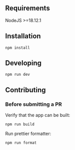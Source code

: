 ## Requirements

NodeJS >=18.12.1

## Installation

```
npm install
```

## Developing

```
npm run dev
```

## Contributing

### Before submitting a PR

Verify that the app can be built:

```
npm run build
```

Run prettier formatter:

```
npm run format
```
